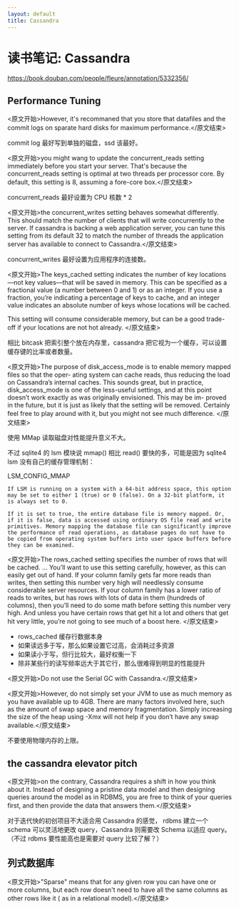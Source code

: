 ```yaml
---
layout: default
title: Cassandra
---
```


# 读书笔记: Cassandra

<https://book.douban.com/people/fleure/annotation/5332356/>
## Performance Tuning

<原文开始>However, it's recommaned that you store that datafiles and the commit logs on sparate hard disks for maximum performance.</原文结束>

commit log 最好写到单独的磁盘，ssd 该最好。

<原文开始>you might wang to update the concurrent_reads setting immediately before you start your server. That's because the concurrent_reads setting is optimal at two threads per processor core. By default, this setting is 8, assuming a fore-core box.</原文结束>

concurrent_reads 最好设置为 CPU 核数 * 2

<原文开始>the concurrent_writes setting behaves somewhat differently. This should match the number of clients that will write concurrently to the server. If cassandra is backing a web application server, you can tune this setting from its default 32 to match the number of threads the application server has available to connect to Cassandra.</原文结束>

concurrent_writes 最好设置为应用程序的连接数。

<原文开始>The keys_cached setting indicates the number of key locations—not key values—that will be saved in memory. This can be specified as a fractional value (a number between 0 and 1) or as an integer. If you use a fraction, you’re indicating a percentage of keys to cache, and an integer value indicates an absolute number of keys whose locations will be cached.

This setting will consume considerable memory, but can be a good trade-off if your locations are not hot already.
</原文结束>

相比 bitcask 把索引整个放在内存里，cassandra 把它视为一个缓存，可以设置缓存键的比率或者数量。

<原文开始>The purpose of disk_access_mode is to enable memory mapped files so that the oper- ating system can cache reads, thus reducing the load on Cassandra’s internal caches. This sounds great, but in practice, disk_access_mode is one of the less-useful settings, and at this point doesn’t work exactly as was originally envisioned. This may be im- proved in the future, but it is just as likely that the setting will be removed. Certainly feel free to play around with it, but you might not see much difference.
</原文结束>

使用 MMap 读取磁盘对性能提升意义不大。

不过 sqlite4 的 lsm 模块说 mmap() 相比 read() 要快的多，可能是因为 sqlite4 lsm 没有自己的缓存管理机制：

 LSM_CONFIG_MMAP

    If LSM is running on a system with a 64-bit address space, this option may be set to either 1 (true) or 0 (false). On a 32-bit platform, it is always set to 0.

    If it is set to true, the entire database file is memory mapped. Or, if it is false, data is accessed using ordinary OS file read and write primitives. Memory mapping the database file can significantly improve the performance of read operations, as database pages do not have to be copied from operating system buffers into user space buffers before they can be examined. 

<原文开始>The rows_cached setting specifies the number of rows that will be cached. ... You’ll want to use this setting carefully, however, as this can easily get out of hand. If your column family gets far more reads than writes, then setting this number very high will needlessly consume considerable server resources. If your column family has a lower ratio of reads to writes, but has rows with lots of data in them (hundreds of columns), then you’ll need to do some math before setting this number very high. And unless you have certain rows that get hit a lot and others that get hit very little, you’re not going to see much of a boost here.
</原文结束>

- rows_cached 缓存行数据本身
- 如果读远多于写，那么如果设置它过高，会消耗过多资源
- 如果读小于写，但行比较大，最好权衡一下
- 除非某些行的读写频率远大于其它行，那么很难得到明显的性能提升

<原文开始>Do not use the Serial GC with Cassandra.</原文结束>

<原文开始>However, do not simply set your JVM to use as much memory as you have available up to 4GB. There are many factors involved here, such as the amount of swap space and memory fragmentation. Simply increasing the size of the heap using -Xmx will not help if you don’t have any swap available.</原文结束>

不要使用物理内存的上限。


## the cassandra elevator pitch

<原文开始>on the contrary, Cassandra requires a shift in how you think about it. Instead of designing a pristine data model and then designing queries around the model as in RDBMS, you are free to think of your queries first, and then provide the data that answers them.</原文结束>

对于迭代快的初创项目不大适合用 Cassandra 的感觉， rdbms 建立一个 schema 可以灵活地更改 query，Cassandra 则需要改 Schema 以适应 query。（不过 rdbms 要性能高也是需要对 query 比较了解？）
## 列式数据库

<原文开始>"Sparse" means that for any given row you can have one or more columns, but each row doesn't need to have all the same columns as other rows like it ( as in a relational  model).</原文结束>